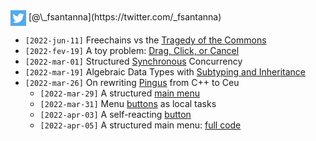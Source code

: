 <img src="twitter.png" style="vertical-align:middle">
[@\_fsantanna](https://twitter.com/_fsantanna)

- `[2022-jun-11]` Freechains vs the [Tragedy of the Commons](Freechains/tragedy.md)
- `[2022-fev-19]` A toy problem: [Drag, Click, or Cancel](toy.md)
- `[2022-mar-01]` Structured [Synchronous](sc.md) Concurrency
- `[2022-mar-19]` Algebraic Data Types with [Subtyping and Inheritance](adts.md)
- `[2022-mar-26]` On rewriting [Pingus](Pingus/pingus.md) from C++ to Ceu
    - `[2022-mar-29]` A structured [main menu](Pingus/menu.md)
    - `[2022-mar-31]` Menu [buttons](Pingus/buttons.md) as local tasks
    - `[2022-apr-03]` A self-reacting [button](Pingus/button.md)
    - `[2022-apr-05]` A structured main menu: [full code](Pingus/menu-full.md)
